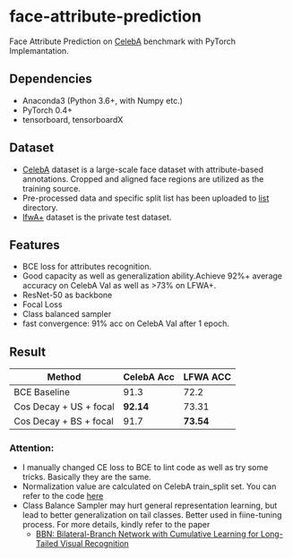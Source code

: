 # face-attribute-prediction
Face Attribute Prediction on [CelebA](http://mmlab.ie.cuhk.edu.hk/projects/CelebA.html) benchmark with PyTorch Implemantation.

## Dependencies

* Anaconda3 (Python 3.6+, with Numpy etc.)
* PyTorch 0.4+
* tensorboard, tensorboardX

## Dataset

* [CelebA](http://mmlab.ie.cuhk.edu.hk/projects/CelebA.html) dataset is a large-scale face dataset with attribute-based annotations. Cropped and aligned face regions are utilized as the training source. 
* Pre-processed data and specific split list has been uploaded to [list](list) directory.
* [lfwA+](http://vis-www.cs.umass.edu/lfw/) dataset is the private test dataset.

## Features

* BCE loss for attributes recognition.
* Good capacity as well as generalization ability.Achieve 92%+ average accuracy on CelebA Val as well as >73% on LFWA+.
* ResNet-50 as backbone
* Focal Loss
* Class balanced sampler 
* fast convergence: 91% acc on CelebA Val after 1 epoch.

## Result

| Method                 | CelebA Acc | LFWA ACC  |
| ---------------------- | ---------- | --------- |
| BCE Baseline           | 91.3       | 72.2      |
| Cos Decay + US + focal | **92.14**  | 73.31     |
| Cos Decay + BS + focal | 91.7       | **73.54** |


### Attention:
- I manually changed CE loss to BCE to lint code as well as try some tricks. Basically they are the same.
- Normalization value are calculated on CelebA train_split set. You can refer to the code [here](utils/stat.py)
- Class Balance Sampler may hurt general representation learning, but lead to better generalization on tail classes. Better used in fiine-tuning process. For more details, kindly refer to the paper
  - [BBN: Bilateral-Branch Network with Cumulative Learning for Long-Tailed Visual Recognition](https://github.com/Megvii-Nanjing/BBN)